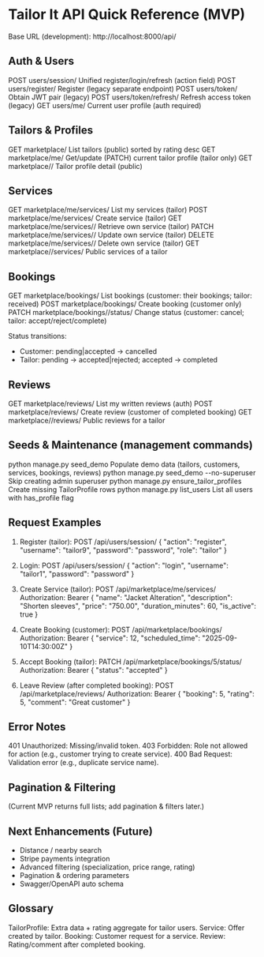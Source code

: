 # Tailor It API Quick Reference (MVP)

Base URL (development): http://localhost:8000/api/

Auth & Users
----------------
POST  users/session/               Unified register/login/refresh (action field)
POST  users/register/              Register (legacy separate endpoint)
POST  users/token/                 Obtain JWT pair (legacy)
POST  users/token/refresh/         Refresh access token (legacy)
GET   users/me/                    Current user profile (auth required)

Tailors & Profiles
------------------
GET   marketplace/                 List tailors (public) sorted by rating desc
GET   marketplace/me/              Get/update (PATCH) current tailor profile (tailor only)
GET   marketplace/<username>/      Tailor profile detail (public)

Services
--------
GET   marketplace/me/services/                 List my services (tailor)
POST  marketplace/me/services/                 Create service (tailor)
GET   marketplace/me/services/<id>/            Retrieve own service (tailor)
PATCH marketplace/me/services/<id>/            Update own service (tailor)
DELETE marketplace/me/services/<id>/           Delete own service (tailor)
GET   marketplace/<username>/services/         Public services of a tailor

Bookings
--------
GET   marketplace/bookings/                    List bookings (customer: their bookings; tailor: received)
POST  marketplace/bookings/                    Create booking (customer only)
PATCH marketplace/bookings/<id>/status/        Change status (customer: cancel; tailor: accept/reject/complete)

Status transitions:
- Customer: pending|accepted -> cancelled
- Tailor: pending -> accepted|rejected; accepted -> completed

Reviews
-------
GET   marketplace/reviews/                     List my written reviews (auth)
POST  marketplace/reviews/                     Create review (customer of completed booking)
GET   marketplace/<username>/reviews/          Public reviews for a tailor

Seeds & Maintenance (management commands)
----------------------------------------
python manage.py seed_demo               Populate demo data (tailors, customers, services, bookings, reviews)
python manage.py seed_demo --no-superuser   Skip creating admin superuser
python manage.py ensure_tailor_profiles  Create missing TailorProfile rows
python manage.py list_users              List all users with has_profile flag

Request Examples
----------------
1. Register (tailor):
POST /api/users/session/
{
  "action": "register",
  "username": "tailor9",
  "password": "password",
  "role": "tailor"
}

2. Login:
POST /api/users/session/
{
  "action": "login",
  "username": "tailor1",
  "password": "password"
}

3. Create Service (tailor):
POST /api/marketplace/me/services/
Authorization: Bearer <ACCESS>
{
  "name": "Jacket Alteration",
  "description": "Shorten sleeves",
  "price": "750.00",
  "duration_minutes": 60,
  "is_active": true
}

4. Create Booking (customer):
POST /api/marketplace/bookings/
Authorization: Bearer <ACCESS>
{
  "service": 12,
  "scheduled_time": "2025-09-10T14:30:00Z"
}

5. Accept Booking (tailor):
PATCH /api/marketplace/bookings/5/status/
Authorization: Bearer <ACCESS>
{
  "status": "accepted"
}

6. Leave Review (after completed booking):
POST /api/marketplace/reviews/
Authorization: Bearer <ACCESS>
{
  "booking": 5,
  "rating": 5,
  "comment": "Great customer"
}

Error Notes
-----------
401 Unauthorized: Missing/invalid token.
403 Forbidden: Role not allowed for action (e.g., customer trying to create service).
400 Bad Request: Validation error (e.g., duplicate service name).

Pagination & Filtering
----------------------
(Current MVP returns full lists; add pagination & filters later.)

Next Enhancements (Future)
--------------------------
- Distance / nearby search
- Stripe payments integration
- Advanced filtering (specialization, price range, rating)
- Pagination & ordering parameters
- Swagger/OpenAPI auto schema

Glossary
--------
TailorProfile: Extra data + rating aggregate for tailor users.
Service: Offer created by tailor.
Booking: Customer request for a service.
Review: Rating/comment after completed booking.

